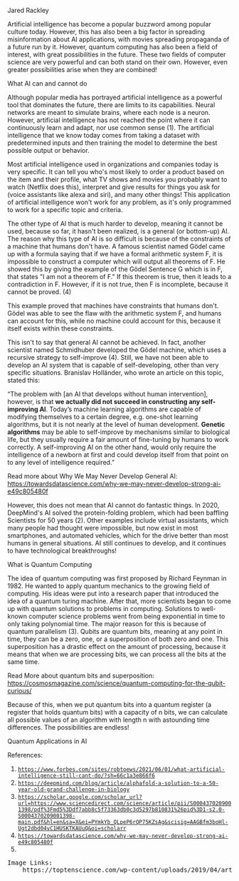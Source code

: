 Jared Rackley

Artificial intelligence has become a popular buzzword among popular culture today. However, this has also been a big factor in spreading misinformation about AI applications, with movies spreading propaganda of a future run by it. However, quantum computing has also been a field of interest, with great possibilities in the future. These two fields of computer science are very powerful and can both stand on their own. However, even greater possibilities arise when they are combined!

What AI can and cannot do

Although popular media has portrayed artificial intelligence as a powerful tool that dominates the future, there are limits to its capabilities. Neural networks are meant to simulate brains, where each node is a neuron. However, artificial intelligence has not reached the point where it can continuously learn and adapt, nor use common sense (1). The artificial intelligence that we know today comes from taking a dataset with predetermined inputs and then training the model to determine the best possible output or behavior. 

Most artificial intelligence used in organizations and companies today is very specific. It can tell you who's most likely to order a product based on the item and their profile, what TV shows and movies you probably want to watch (Netflix does this), interpret and give results for things you ask for (voice assistants like alexa and siri), and many other things! This application of artificial intelligence won't work for any problem, as it's only programmed to work for a specific topic and criteria. 

The other type of AI that is much harder to develop, meaning it cannot be used, because so far, it hasn't been realized, is a general (or bottom-up) AI. The reason why this type of AI is so difficult is because of the constraints of a machine that humans don't have. A famous scientist named Gödel came up with a formula saying that if we have a formal arithmetic system F, it is impossible to construct a computer which will output all theorems of F. He showed this by giving the example of the Gödel Sentence G which is in F, that states "I am not a theorem of F." If this theorem is true, then it leads to a contradiction in F. However, if it is not true, then F is incomplete, because it cannot be proved. (4) 

This example proved that machines have constraints that humans don't. Gödel was able to see the flaw with the arithmetic system F, and humans can account for this, while no machine could account for this, because it itself exists within these constraints. 

This isn't to say that general AI cannot be achieved. In fact, another scientist named Schmidhuber developed the Gödel machine, which uses a recursive strategy to self-improve (4). Still, we have not been able to develop an AI system that is capable of self-developing, other than very specific situations. Branislav Holländer, who wrote an article on this topic, stated this:
<p>
    “The problem with [an AI that develops without human intervention], however,
is that <strong>we actually did not succeed in constructing any self-improving
AI</strong>. Today’s machine learning algorithms are capable of modifying
themselves to a certain degree, e.g. one-shot learning algorithms, but it is not
nearly at the level of human development. <strong>Genetic algorithms</strong>
may be able to self-improve by mechanisms similar to biological life, but they
usually require a fair amount of fine-tuning by humans to work correctly. A
self-improving AI on the other hand, would only require the intelligence of a
newborn at first and could develop itself from that point on to any level of
intelligence required.”
</p>


Read more about Why We May Never Develop General AI: https://towardsdatascience.com/why-we-may-never-develop-strong-ai-e49c805480f

However, this does not mean that AI cannot do fantastic things. In 2020, DeepMind's AI solved the protein-folding problem, which had been baffling Scientists for 50 years (2). Other examples include virtual assistants, which many people had thought were impossible, but now exist in most smartphones, and automated vehicles, which for the drive better than most humans in general situations. AI still continues to develop, and it continues to have technological breakthroughs!

What is Quantum Computing

The idea of quantum computing was first proposed by Richard Feynman in 1982. He wanted to apply quantum mechanics to the growing field of computing. His ideas were put into a research paper that introduced the idea of a quantum turing machine. After that, more scientists began to come up with quantum solutions to problems in computing. Solutions to well-known computer science problems went from being exponential in time to only taking polynomial time. The major reason for this is because of quantum parallelism (3). Qubits are quantum bits, meaning at any point in time, they can be a zero, one, or a superposition of both zero and one. This superposition has a drastic effect on the amount of processing, because it means that when we are processing bits, we can process all the bits at the same time. 

Read More about quantum bits and superposition: https://cosmosmagazine.com/science/quantum-computing-for-the-qubit-curious/

Because of this, when we put quantum bits into a quantum register (a register that holds quantum bits) with a capacity of n bits, we can calculate all possible values of an algorithm with length n with astounding time differences. The possibilities are endless!

Quantum Applications in AI

References:
<ol>
<li><code><a
href="https://www.forbes.com/sites/robtoews/2021/06/01/what-artificial-intelligence-still-cant-do/?sh=66c1a3e866f6">https://www.forbes.com/sites/robtoews/2021/06/01/what-artificial-intelligence-still-cant-do/?sh=66c1a3e866f6</a></code>
<li><code><a
href="https://deepmind.com/blog/article/alphafold-a-solution-to-a-50-year-old-grand-challenge-in-biology">https://deepmind.com/blog/article/alphafold-a-solution-to-a-50-year-old-grand-challenge-in-biology</a></code>
<li><code><a
href="https://scholar.google.com/scholar_url?url=https://www.sciencedirect.com/science/article/pii/S0004370209001398/pdf%3Fmd5%3Ddf7abb8c5f73363db0c3d5297b810831%26pid%3D1-s2.0-S0004370209001398-main.pdf&hl=en&sa=X&ei=PYmkYb_QLpeP6rQP75KZsAg&scisig=AAGBfm3boHl-Ugt2dbd04vC1HUSKTKAUuQ&oi=scholarr">https://scholar.google.com/scholar_url?url=https://www.sciencedirect.com/science/article/pii/S0004370209001398/pdf%3Fmd5%3Ddf7abb8c5f73363db0c3d5297b810831%26pid%3D1-s2.0-S0004370209001398-main.pdf&hl=en&sa=X&ei=PYmkYb_QLpeP6rQP75KZsAg&scisig=AAGBfm3boHl-Ugt2dbd04vC1HUSKTKAUuQ&oi=scholarr</a></code>
<li><code><a
href="https://towardsdatascience.com/why-we-may-never-develop-strong-ai-e49c805480f">https://towardsdatascience.com/why-we-may-never-develop-strong-ai-e49c805480f</a></code>
<li>
</li>
</ol>


<pre
class="prettyprint">Image Links:
    https://toptenscience.com/wp-content/uploads/2019/04/artificial-intelligence.jpg
</pre>
